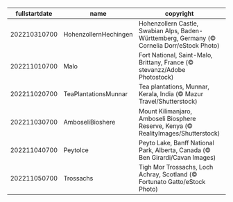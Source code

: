 |fullstartdate|name|copyright|title|image|
|--|--|--|--|--|
202210310700|HohenzollernHechingen|Hohenzollern Castle, Swabian Alps, Baden-Württemberg, Germany (© Cornelia Dorr/eStock Photo)|Info|![](/en-AU/2022/11/202210310700HohenzollernHechingen.jpg)|
202211010700|Malo|Fort National, Saint-Malo, Brittany, France (© stevanzz/Adobe Photostock)|Info|![](/en-AU/2022/11/202211010700Malo.jpg)|
202211020700|TeaPlantationsMunnar|Tea plantations, Munnar, Kerala, India (© Mazur Travel/Shutterstock)|Info|![](/en-AU/2022/11/202211020700TeaPlantationsMunnar.jpg)|
202211030700|AmboseliBioshere|Mount Kilimanjaro, Amboseli Biosphere Reserve, Kenya (© RealityImages/Shutterstock)|Info|![](/en-AU/2022/11/202211030700AmboseliBioshere.jpg)|
202211040700|PeytoIce|Peyto Lake, Banff National Park, Alberta, Canada (© Ben Girardi/Cavan Images)|Info|![](/en-AU/2022/11/202211040700PeytoIce.jpg)|
202211050700|Trossachs|Tigh Mor Trossachs, Loch Achray, Scotland (© Fortunato Gatto/eStock Photo)|Info|![](/en-AU/2022/11/202211050700Trossachs.jpg)|
